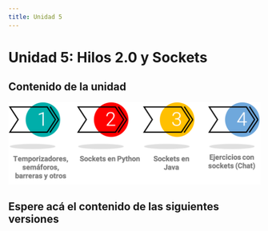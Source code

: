 ```yaml
---
title: Unidad 5
---
```

# Unidad 5: Hilos 2.0 y Sockets

## Contenido de la unidad

<img src="_static/images/contenidoU5.png"/>

## Espere acá el contenido de las siguientes versiones
